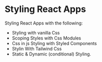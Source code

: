 # Styling React Apps

Styling React Apps with the following:

- Styling with vanilla Css
- Scoping Styles with Css Modules
- Css in js Styling with Styled Components
- Stylin With Tailwind Css
- Static & Dynamic (conditional) Styling.
